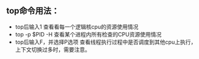 ## top命令用法：
- top后输入1 查看看每一个逻辑核cpu的资源使用情况
- top -p $PID -H 查看某个进程内所有检查的CPU资源使用情况
- top后输入F，并选择P选项 查看线程执行过程中是否调度到其他cpu上执行，上下文切换过多时，需要注意。

